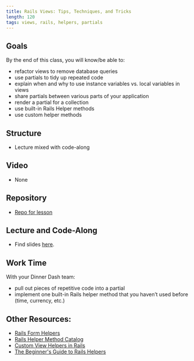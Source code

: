```yaml
---
title: Rails Views: Tips, Techniques, and Tricks
length: 120
tags: views, rails, helpers, partials
---
```


## Goals

By the end of this class, you will know/be able to:

* refactor views to remove database queries
* use partials to tidy up repeated code
* explain when and why to use instance variables vs. local variables in views
* share partials between various parts of your application
* render a partial for a collection
* use built-in Rails Helper methods
* use custom helper methods

## Structure

* Lecture mixed with code-along

## Video

* None

## Repository

* [Repo for lesson](https://github.com/turingschool-examples/better-views)

## Lecture and Code-Along

* Find slides [here](https://www.dropbox.com/sh/3arjs0ruo0if8k9/AAAr_v92lSe7I_XvM0iM4Rppa?dl=0).

## Work Time

With your Dinner Dash team:

* pull out pieces of repetitive code into a partial
* implement one built-in Rails helper method that you haven’t used before (time, currency, etc.)

## Other Resources:

* [Rails Form Helpers](http://guides.rubyonrails.org/form_helpers.html)
* [Rails Helper Method Catalog](http://www.oreillynet.com/pub/a/ruby/excerpts/ruby-learning-rails/ruby-catalog-helper-methods.html)
* [Custom View Helpers in Rails](http://www.rails-dev.com/custom-view-helpers-in-rails-4)
* [The Beginner's Guide to Rails Helpers](http://mixandgo.com/blog/the-beginner-s-guide-to-rails-helpers)
